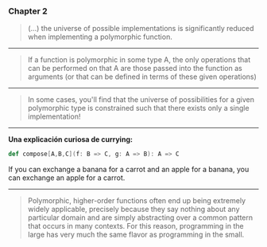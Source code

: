 ### Chapter 2

> (...) the universe of possible implementations is significantly reduced when implementing a polymorphic function.

___
> If a function is polymorphic in some type A, the only operations that can be performed on that A are those passed into the function as arguments (or that can be defined in terms of these given operations)

___
> In some cases, you'll find that the universe of possibilities for a given polymorphic type is constrained such that there exists only a single implementation!

___
**Una explicación curiosa de currying:**

```scala
def compose[A,B,C](f: B => C, g: A => B): A => C
```

If you can exchange a banana for a carrot and an apple for a banana, you can exchange an apple for a carrot.

___
> Polymorphic, higher-order functions often end up being extremely widely applicable, precisely because they say nothing about any particular domain and are simply abstracting over a common pattern that occurs in many contexts. For this reason, programming in the large has very much the same flavor as programming in the small.
